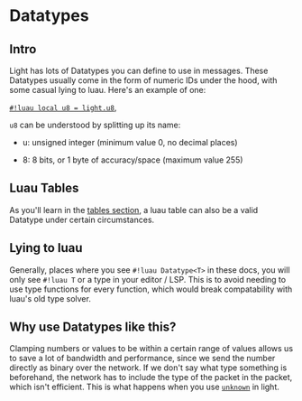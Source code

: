 # Datatypes

## Intro

Light has lots of Datatypes you can define to use in messages.
These Datatypes usually come in the form of numeric IDs under the hood, with some casual lying to luau.
Here's an example of one:

<a href="./numbers/uints" target="_blank">`#!luau local u8 = light.u8`</a>,

`u8` can be understood by splitting up its name:

- u: unsigned integer (minimum value 0, no decimal places)

- 8: 8 bits, or 1 byte of accuracy/space (maximum value 255)

## Luau Tables

As you'll learn in the [tables section](./generics/arr.md), a luau table can also be a valid Datatype under certain
circumstances.

## Lying to luau

Generally, places where you see `#!luau Datatype<T>` in these docs, you will only see `#!luau T` or a type in your
editor / LSP. This is to avoid needing to use type functions for every function, which would break compatability with
luau's old type solver.

## Why use Datatypes like this?

Clamping numbers or values to be within a certain range of values allows us to save a lot of bandwidth and performance, since we
send the number directly as binary over the network. If we don't say what type something is beforehand, the network has
to include the type of the packet in the packet, which isn't efficient. This is what happens when you use
<a href="./unknown" target="_blank">`unknown`</a> in light.
